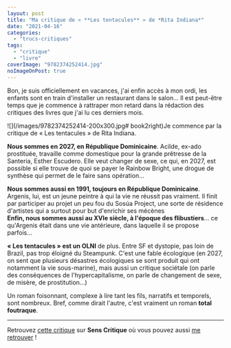 ```yaml
---
layout: post
title: "Ma critique de « **Les tentacules** » de *Rita Indiana*"
date: "2021-04-16"
categories: 
  - "trucs-critiques"
tags: 
  - "critique"
  - "livre"
coverImage: "9782374252414.jpg"
noImageOnPost: true
---
```


Bon, je suis officiellement en vacances, j'ai enfin accès à mon ordi, les enfants sont en train d'installer un restaurant dans le salon... Il est peut-être temps que je commence à rattraper mon retard dans la rédaction des critiques des livres que j'ai lu ces derniers mois.

![](/images/9782374252414-200x300.jpg# book2right)Je commence par la critique de « Les tentacules » de Rita Indiana.

**Nous sommes en 2027, en République Dominicaine**. Acilde, ex-ado prostituée, travaille comme domestique pour la grande prêtresse de la Santeria, Esther Escudero. Elle veut changer de sexe, ce qui, en 2027, est possible si elle trouve de quoi se payer le Rainbow Bright, une drogue de synthèse qui permet de le faire sans opération...

**Nous sommes aussi en 1991, toujours en République Dominicaine**. Argenis, lui, est un jeune peintre à qui la vie ne réussit pas vraiment. Il finit par participer au projet un peu fou du Sosúa Project, une sorte de résidence d'artistes qui a surtout pour but d'enrichir ses mécènes  
**Enfin, nous sommes aussi au XVIe siècle, à l'époque des flibustiers**... ce qu'Argenis était dans une vie antérieure, dans laquelle il se propose parfois...

**« Les tentacules » est un OLNI** de plus. Entre SF et dystopie, pas loin de Brazil, pas trop éloigné du Steampunk. C'est une fable écologique (en 2027, on sent que plusieurs désastres écologiques se sont produit qui ont notamment la vie sous-marine), mais aussi un critique sociétale (on parle des conséquences de l'hypercapitalisme, on parle de changement de sexe, de misère, de prostitution...)

Un roman foisonnant, complexe à lire tant les fils, narratifs et temporels, sont nombreux. Bref, comme dirait l'autre, c'est vraiment un roman **total foutraque**.

* * *

Retrouvez [cette critique](https://www.senscritique.com/livre/Les_Tentacules/critique/240152708) sur **Sens Critique** où vous pouvez aussi [me retrouver](http://www.senscritique.com/Arnaud_Malon) !
